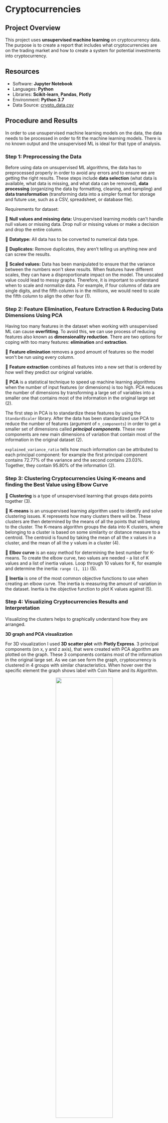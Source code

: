 # Cryptocurrencies

## Project Overview
This project uses **unsupervised machine learning** on cryptocurrency data. The purpose is to create a report that includes what cryptocurrencies are on the trading market and how to create a system for potential investments into cryptocurrency.

## Resources
- Software: **Jupyter Notebook**
- Languages: **Python**
- Libraries: **Scikit-learn**, **Pandas**, **Plotly**
- Environment: **Python 3.7**
- Data Source: [crypto_data.csv](Data\crypto_data.csv)

## Procedure and Results
In order to use unsupervised machine learning models on the data, the data needs to be processed in order to fit the machine learning models. There is no known output and the unsupervised ML is ideal for that type of analysis. 

### Step 1: Preprocessing the Data
Before using data on unsupervised ML algorithms, the data has to preprocessed properly in order to avoid any errors and to ensure we are getting the right results. These steps include **data selection** (what data is available, what data is missing, and what data can be removed), **data processing** (organizing the data by formatting, cleaning, and sampling) and **data transformation** (transforming data into a simpler format for storage and future use, such as a CSV, spreadsheet, or database file). 

Requirements for dataset:

:round_pushpin:	**Null values and missing data:** Unsupervised learning models can't handle null values or missing data. Drop null or missing values or make a decision and drop the entire column. 

:round_pushpin:	**Datatype:** All data has to be converted to numerical data type. 

:round_pushpin:	**Duplicates:** Remove duplicates, they aren’t telling us anything new and can screw the results.

:round_pushpin:	**Scaled values:** Data has been manipulated to ensure that the variance between the numbers won't skew results. When features have different scales, they can have a disproportionate impact on the model. The unscaled value could lead to messy graphs. Therefore, it is important to understand when to scale and normalize data. For example, if four columns of data are single digits, and the fifth column is in the millions, we would need to scale the fifth column to align the other four (1). 

### Step 2: Feature Elimination, Feature Extraction & Reducing Data Dimensions Using PCA
Having too many features in the dataset when working with unsupervised ML can cause **overfitting**. To avoid this, we can use process of reducing features also known as **dimensionality reduction**. There are two options for coping with too many features: **elimination** and **extraction**.

:round_pushpin: **Feature elimination** removes a good amount of features so the model won't be run using every column.

:round_pushpin: **Feature extraction** combines all features into a new set that is ordered by how well they predict our original variable.

:round_pushpin: **PCA** is a statistical technique to speed up machine learning algorithms when the number of input features (or dimensions) is too high. PCA reduces the number of dimensions by transforming a large set of variables into a smaller one that contains most of the information in the original large set (2).

The first step in PCA is to standardize these features by using the `StandardScaler` library. After the data has been standardized use PCA to reduce the number of features (argument of `n_components`) in order to get a smaller set of dimensions called ***principal components***. These new components are new main dimensions of variation that contain most of the information in the original dataset (2).

`explained_variance_ratio` tells how much information can be attributed to each principal component: for example the first principal component contains 72.77% of the variance and the second contains 23.03%. Together, they contain 95.80% of the information (2).

### Step 3: Clustering Cryptocurrencies Using K-means and finding the Best Value using Elbow Curve

:round_pushpin: **Clustering** is a type of unsupervised learning that groups data points together (3). 

:round_pushpin: **K-means** is an unsupervised learning algorithm used to identify and solve clustering issues. K represents how many clusters there will be. These clusters are then determined by the means of all the points that will belong to the cluster. The K-means algorithm groups the data into K clusters, where belonging to a cluster is based on some similarity or distance measure to a centroid. The centroid is found by taking the mean of all the x values in a cluster, and the mean of all the y values in a cluster (4).

:round_pushpin: **Elbov curve** is an easy method for determining the best number for K-means. To create the elbow curve, two values are needed -  a list of K values and a list of inertia values. Loop through 10 values for K, for example and determine the inertia: `range (1, 11)` (5).

:round_pushpin: **Inertia** is one of the most common objective functions to use when creating an elbow curve. The inertia is measuring the amount of variation in the dataset. Inertia is the objective function to plot K values against (5). 

### Step 4: Visualizing Cryptocurrencies Results and Interpretation 

Visualizing the clusters helps to graphically understand how they are arranged. 

**3D graph and PCA visualization**

For 3D visualization I used **3D scatter plot** with **Plotly Express**. 3 principal components (on x, y and z axis), that were created with PCA algorithm are plotted on the graph.  These 3 components contains most of the information in the original large set. As we can see form the graph, cryptocurrency is clustered in 4 groups with similar characteristics. When hover over the specific element the graph shows label with Coin Name and its Algorithm. 

<p align="center">
<img src="Graphics/3D.PNG" width="60%" height="60%">
</p>
<p align="center">
<i>Figure 1: Cryptocurrencies clustered in 4 main groups.</i>
</p>

**2D visualization and correlation between Total Coins Supply and Total Coins Mined**

For 2D visualization I used **hvPlot**, a graphing library that allows deeper exploration of the data. This graph has Total Coins Supply on y-axis and Total Coins Mined on x-axis. From the graph we can see correlation between those two components. Different colors indicate different classes that crypto coins belong to. When hover over the specific element the graph shows label with Coin Name and its Class.

<p align="center">
<img src="Graphics/2D.PNG" width="60%" height="60%">
</p>
<p align="center">
<i>Figure 2: Correlation between Total Coins Supply and Total Coins Mined.</i>
</p>

**Interactive Table**

To create interactive table, I used **hvplot library**. When clicked on the header, the values in that columns are sorted. This interactive table is ideal to see what tradable coins are on the market, algorithms used and can be easily sorted by in ascending or descending order.

<p align="center">
<img src="Graphics/Table.PNG" width="60%" height="60%">
</p>
<p align="center">
<i>Figure 3: Interactive table of tradable crypto coins.</i>
</p>

## References
-	(1) Module 18.2.5 Data Processing https://courses.bootcampspot.com/courses/200/pages/18-dot-2-5-data-processing?module_item_id=104383, Trilogy Education Services, 2000. Web 12 Nov 2020.
-	(2) Module 18.5.2 Principal Component Analysis https://courses.bootcampspot.com/courses/200/pages/18-dot-5-2-principal-component-analysis?module_item_id=104394, Trilogy Education Services, 2000. Web 12 Nov 2020.
-	(3) Module 18.3.1 Clustering Data https://courses.bootcampspot.com/courses/200/pages/18-dot-3-1-clustering-data?module_item_id=104386
-	(4) Module 18.3.2 K-means Algorithm, Trilogy Education Services, 2000. Web 12 Nov 2020.
https://courses.bootcampspot.com/courses/200/pages/18-dot-3-2-k-means-algorithm?module_item_id=104387, Trilogy Education Services, 2000. Web 12 Nov 2020.
-	(5) Module 18.4.1 Elbow Curve https://courses.bootcampspot.com/courses/200/pages/18-dot-4-1-elbow-curve?module_item_id=104390, Trilogy Education Services, 2000. Web 12 Nov 2020.




